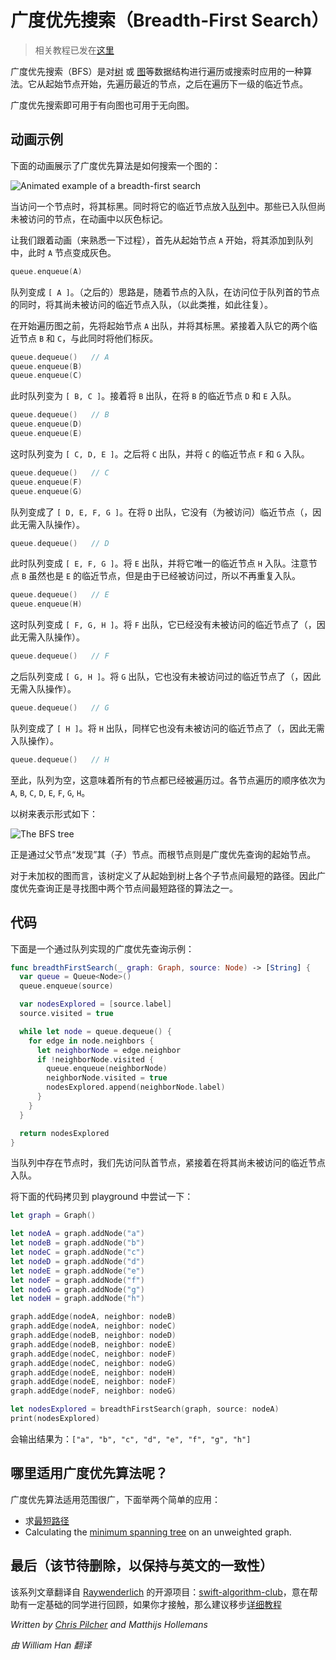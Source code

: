 # 广度优先搜索（Breadth-First Search）

> 相关教程已发在[这里](https://www.raywenderlich.com/155801/swift-algorithm-club-swift-breadth-first-search)

广度优先搜索（BFS）是对[树](../Tree/) 或 [图](../Graph/)等数据结构进行遍历或搜索时应用的一种算法。它从起始节点开始，先遍历最近的节点，之后在遍历下一级的临近节点。

广度优先搜索即可用于有向图也可用于无向图。

## 动画示例

下面的动画展示了广度优先算法是如何搜索一个图的：

![Animated example of a breadth-first search](Images/AnimatedExample.gif)

当访问一个节点时，将其标黑。同时将它的临近节点放入[队列](../Queue/)中。那些已入队但尚未被访问的节点，在动画中以灰色标记。

让我们跟着动画（来熟悉一下过程），首先从起始节点 `A` 开始，将其添加到队列中，此时 `A` 节点变成灰色。

```swift
queue.enqueue(A)
```

队列变成 `[ A ]`。（之后的）思路是，随着节点的入队，在访问位于队列首的节点的同时，将其尚未被访问的临近节点入队，（以此类推，如此往复）。

在开始遍历图之前，先将起始节点 `A` 出队，并将其标黑。紧接着入队它的两个临近节点 `B` 和 `C`，与此同时将他们标灰。

```swift
queue.dequeue()   // A
queue.enqueue(B)
queue.enqueue(C)
```

此时队列变为 `[ B, C ]`。接着将 `B` 出队，在将 `B` 的临近节点 `D` 和 `E` 入队。

```swift
queue.dequeue()   // B
queue.enqueue(D)
queue.enqueue(E)
```

这时队列变为 `[ C, D, E ]`。之后将 `C` 出队，并将 `C` 的临近节点 `F` 和 `G` 入队。

```swift
queue.dequeue()   // C
queue.enqueue(F)
queue.enqueue(G)
```

队列变成了 `[ D, E, F, G ]`。在将 `D` 出队，它没有（为被访问）临近节点（，因此无需入队操作）。

```swift
queue.dequeue()   // D
```

此时队列变成 `[ E, F, G ]`。将 `E` 出队，并将它唯一的临近节点 `H` 入队。注意节点 `B` 虽然也是 `E` 的临近节点，但是由于已经被访问过，所以不再重复入队。

```swift
queue.dequeue()   // E
queue.enqueue(H)
```

这时队列变成 `[ F, G, H ]`。将 `F` 出队，它已经没有未被访问的临近节点了（，因此无需入队操作）。

```swift
queue.dequeue()   // F
```

之后队列变成 `[ G, H ]`。将 `G` 出队，它也没有未被访问过的临近节点了（，因此无需入队操作）。

```swift
queue.dequeue()   // G
```

队列变成了 `[ H ]`。将 `H` 出队，同样它也没有未被访问的临近节点了（，因此无需入队操作）。

```swift
queue.dequeue()   // H
```
至此，队列为空，这意味着所有的节点都已经被遍历过。各节点遍历的顺序依次为 `A`, `B`, `C`, `D`, `E`, `F`, `G`, `H`。

以树来表示形式如下：

![The BFS tree](Images/TraversalTree.png)

正是通过父节点“发现”其（子）节点。而根节点则是广度优先查询的起始节点。

对于未加权的图而言，该树定义了从起始到树上各个子节点间最短的路径。因此广度优先查询正是寻找图中两个节点间最短路径的算法之一。

## 代码

下面是一个通过队列实现的广度优先查询示例：

```swift
func breadthFirstSearch(_ graph: Graph, source: Node) -> [String] {
  var queue = Queue<Node>()
  queue.enqueue(source)

  var nodesExplored = [source.label]
  source.visited = true

  while let node = queue.dequeue() {
    for edge in node.neighbors {
      let neighborNode = edge.neighbor
      if !neighborNode.visited {
        queue.enqueue(neighborNode)
        neighborNode.visited = true
        nodesExplored.append(neighborNode.label)
      }
    }
  }

  return nodesExplored
}
```

当队列中存在节点时，我们先访问队首节点，紧接着在将其尚未被访问的临近节点入队。

将下面的代码拷贝到 playground 中尝试一下：

```swift
let graph = Graph()

let nodeA = graph.addNode("a")
let nodeB = graph.addNode("b")
let nodeC = graph.addNode("c")
let nodeD = graph.addNode("d")
let nodeE = graph.addNode("e")
let nodeF = graph.addNode("f")
let nodeG = graph.addNode("g")
let nodeH = graph.addNode("h")

graph.addEdge(nodeA, neighbor: nodeB)
graph.addEdge(nodeA, neighbor: nodeC)
graph.addEdge(nodeB, neighbor: nodeD)
graph.addEdge(nodeB, neighbor: nodeE)
graph.addEdge(nodeC, neighbor: nodeF)
graph.addEdge(nodeC, neighbor: nodeG)
graph.addEdge(nodeE, neighbor: nodeH)
graph.addEdge(nodeE, neighbor: nodeF)
graph.addEdge(nodeF, neighbor: nodeG)

let nodesExplored = breadthFirstSearch(graph, source: nodeA)
print(nodesExplored)
```

会输出结果为：`["a", "b", "c", "d", "e", "f", "g", "h"]`
   
## 哪里适用广度优先算法呢？

广度优先算法适用范围很广，下面举两个简单的应用：

* 求[最短路径](../Shortest%20Path%20(Unweighted)/)
* Calculating the [minimum spanning tree](../Minimum%20Spanning%20Tree%20(Unweighted)/) on an unweighted graph.

## 最后（该节待删除，以保持与英文的一致性）

该系列文章翻译自 [Raywenderlich](https://www.raywenderlich.com) 的开源项目：[swift-algorithm-club](https://github.com/raywenderlich/swift-algorithm-club)，意在帮助有一定基础的同学进行回顾，如果你才接触，那么建议移步[详细教程](https://www.raywenderlich.com/155801/swift-algorithm-club-swift-breadth-first-search)

*Written by [Chris Pilcher](https://github.com/chris-pilcher) and Matthijs Hollemans*

*由 William Han 翻译*
